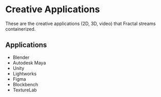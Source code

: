 # Creative Applications

These are the creative applications (2D, 3D, video) that Fractal streams containerized.

## Applications

- Blender
- Autodesk Maya
- Unity
- Lightworks
- Figma
- Blockbench
- TextureLab
